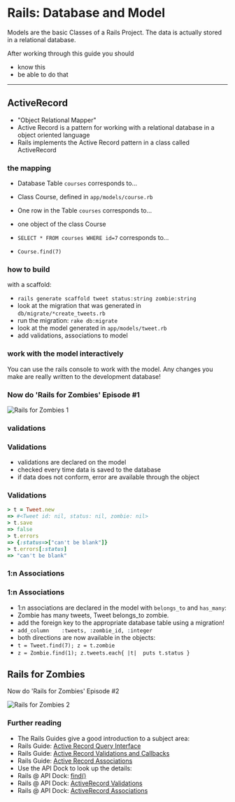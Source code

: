 Rails: Database and Model
=========================

Models are the basic Classes of a Rails Project.  The
data is actually stored in a relational database.

After working through this guide you should

* know this
* be able to do that

-------------------------------------------------------------


ActiveRecord
------------

* "Object Relational Mapper"
* Active Record is a pattern for working with a relational database in a object oriented language
* Rails implements the Active Record pattern in a class called ActiveRecord



### the mapping

* Database Table `courses` corresponds to...
* Class Course, defined in  `app/models/course.rb`

* One row in the Table `courses` corresponds to...
* one object of the class Course

* `SELECT * FROM courses WHERE id=7` corresponds to...
* `Course.find(7)` 


### how to build

with a scaffold:

* `rails generate scaffold tweet status:string zombie:string`
* look at the migration that was generated in `db/migrate/*create_tweets.rb`
* run the migration: `rake db:migrate`
* look at the model generated in `app/models/tweet.rb`
* add validations, associations to model



### work with the model interactively

You can use the rails console to work with
the model.  Any changes you make are really written
to the development database!


### Now do 'Rails for Zombies' Episode #1

![Rails for Zombies 1](images/rails-for-zombies-1.jpg)

### validations #


### Validations

* validations are declared on the model
* checked every time data is saved to the database
* if data does not conform, error are available through the object


### Validations


``` ruby
> t = Tweet.new
=> #<Tweet id: nil, status: nil, zombie: nil>
> t.save
=> false
> t.errors
=> {:status=>["can't be blank"]}
> t.errors[:status]
=> "can't be blank"
```


### 1:n Associations #


### 1:n Associations

* 1:n associations are declared in the model with `belongs_to` and `has_many`:
* Zombie has many tweets, Tweet belongs_to zombie.
* add the foreign key to the appropriate database table using a migration!
* `add_column    :tweets, :zombie_id, :integer`
* both directions are now available in the objects:
* `t = Tweet.find(7); z = t.zombie`
* `z = Zombie.find(1); z.tweets.each{ |t|  puts t.status }`


Rails for Zombies
------------------

Now do 'Rails for Zombies' Episode #2

![Rails for Zombies 2](images/rails-for-zombies-2.jpg)

### Further reading

* The Rails Guides give a good introduction to a subject area:
* Rails Guide: [Active Record Query Interface](http://guides.rubyonrails.org/active_record_querying.html)
* Rails Guide: [Active Record Validations and Callbacks](http://guides.rubyonrails.org/active_record_validations_callbacks.html)
* Rails Guide: [Active Record Associations](http://guides.rubyonrails.org/association_basics.html)
* Use the API Dock to look up the details:
* Rails @ API Dock: [find()](http://apidock.com/rails/ActiveResource/Base/find/class)
* Rails @ API Dock: [ActiveRecord Validations](http://apidock.com/rails/v2.0.3/ActiveRecord/Validations/ClassMethods/validates_presence_of)
* Rails @ API Dock: [ActiveRecord Associations](http://apidock.com/rails/v3.2.8/ActiveRecord/Associations/ClassMethods)
